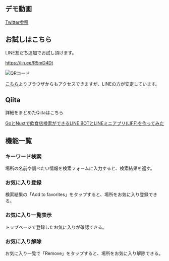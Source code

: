 ## デモ動画
[Twitter参照](https://twitter.com/i/status/1276721223808892929)

## お試しはこちら
LINE友だち追加でお試し頂けます。

https://lin.ee/R5mD4Dt

![QRコード](https://qiita-image-store.s3.ap-northeast-1.amazonaws.com/0/113263/251e4c47-0a88-7f8d-d339-c5153a14ba86.png)

[こちら](https://resto-clip-liff.herokuapp.com/login)よりブラウザからもアクセスできますが、LINEの方が安定しています。

## Qiita
詳細をまとめたQiitaはこちら

[GoとNuxtで飲食店検索ができるLINE BOTとLINEミニアプリ(LIFF)を作ってみた](https://qiita.com/yagi_eng/items/8490f189d1be82c433e2)

## 機能一覧
### キーワード検索
場所の名前や調べたい情報を検索フォームに入力すると、検索結果を返す。

### お気に入り登録
検索結果の「Add to favorites」をタップすると、場所をお気に入り登録できる。

### お気に入り一覧表示
トップページで登録したお気に入りが確認できる。

### お気に入り解除
お気に入り一覧で「Remove」をタップすると、場所をお気に入り解除できる。

